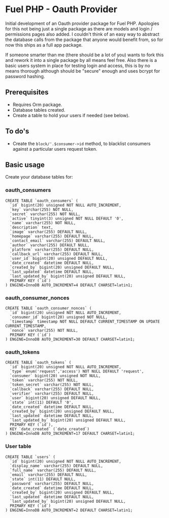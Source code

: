 # Fuel PHP - Oauth Provider

Initial development of an Oauth provider package for Fuel PHP. Apologies for this not being just a single package as there are models and login / permissions pages also added. I couldn't think of an easy way to abstract the database calls from the package that anyone would benefit from, so for now this ships as a full app package. 

If someone smarter than me (there should be a lot of you) wants to fork this and rework it into a single package by all means feel free.
Also there is a basic users system in place for testing login and access, this is by no means thorough although should be "secure" enough and uses bcrypt for password hashing.

## Prerequisites
* Requires Orm package.
* Database tables created.
* Create a table to hold your users if needed (see below).

## To do's
* Create the `block/'.$consumer->id` method, to blacklist consumers against a particular users request token.

## Basic usage
Create your database tables for:

### oauth_consumers

	CREATE TABLE `oauth_consumers` (
	  `id` bigint(20) unsigned NOT NULL AUTO_INCREMENT,
	  `key` varchar(255) NOT NULL,
	  `secret` varchar(255) NOT NULL,
	  `active` tinyint(3) unsigned NOT NULL DEFAULT '0',
	  `name` varchar(255) NOT NULL,
	  `description` text,
	  `image` varchar(255) DEFAULT NULL,
	  `homepage` varchar(255) DEFAULT NULL,
	  `contact_email` varchar(255) DEFAULT NULL,
	  `author` varchar(255) DEFAULT NULL,
	  `platform` varchar(255) DEFAULT NULL,
	  `callback_url` varchar(255) DEFAULT NULL,
	  `user_id` bigint(20) unsigned DEFAULT NULL,
	  `date_created` datetime DEFAULT NULL,
	  `created_by` bigint(20) unsigned DEFAULT NULL,
	  `last_updated` datetime DEFAULT NULL,
	  `last_updated_by` bigint(20) unsigned DEFAULT NULL,
	  PRIMARY KEY (`id`)
	) ENGINE=InnoDB AUTO_INCREMENT=4 DEFAULT CHARSET=latin1;

### oauth_consumer_nonces

	CREATE TABLE `oauth_consumer_nonces` (
	  `id` bigint(20) unsigned NOT NULL AUTO_INCREMENT,
	  `consumer_id` bigint(20) unsigned NOT NULL,
	  `timestamp` timestamp NOT NULL DEFAULT CURRENT_TIMESTAMP ON UPDATE CURRENT_TIMESTAMP,
	  `nonce` varchar(255) NOT NULL,
	  PRIMARY KEY (`id`)
	) ENGINE=InnoDB AUTO_INCREMENT=30 DEFAULT CHARSET=latin1;

### oauth_tokens

	CREATE TABLE `oauth_tokens` (
	  `id` bigint(20) unsigned NOT NULL AUTO_INCREMENT,
	  `type` enum('request','access') NOT NULL DEFAULT 'request',
	  `consumer` bigint(20) unsigned NOT NULL,
	  `token` varchar(255) NOT NULL,
	  `token_secret` varchar(255) NOT NULL,
	  `callback` varchar(255) DEFAULT NULL,
	  `verifier` varchar(255) DEFAULT NULL,
	  `user` bigint(20) unsigned DEFAULT NULL,
	  `state` int(11) DEFAULT '0',
	  `date_created` datetime DEFAULT NULL,
	  `created_by` bigint(20) unsigned DEFAULT NULL,
	  `last_updated` datetime DEFAULT NULL,
	  `last_updated_by` bigint(20) unsigned DEFAULT NULL,
	  PRIMARY KEY (`id`),
	  KEY `date_created` (`date_created`)
	) ENGINE=InnoDB AUTO_INCREMENT=17 DEFAULT CHARSET=latin1;

### User table

	CREATE TABLE `users` (
	  `id` bigint(20) unsigned NOT NULL AUTO_INCREMENT,
	  `display_name` varchar(255) DEFAULT NULL,
	  `full_name` varchar(255) DEFAULT NULL,
	  `email` varchar(255) DEFAULT NULL,
	  `state` int(11) DEFAULT NULL,
	  `password` varchar(255) DEFAULT NULL,
	  `date_created` datetime DEFAULT NULL,
	  `created_by` bigint(20) unsigned DEFAULT NULL,
	  `last_updated` datetime DEFAULT NULL,
	  `last_updated_by` bigint(20) unsigned DEFAULT NULL,
	  PRIMARY KEY (`id`)
	) ENGINE=InnoDB AUTO_INCREMENT=2 DEFAULT CHARSET=latin1;